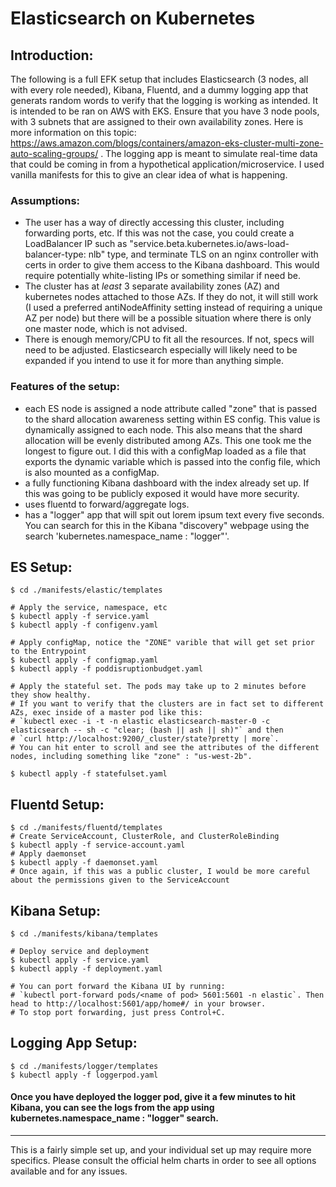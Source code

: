# Elasticsearch on Kubernetes
[INSTRUCTIONS.md]: ./INSTRUCTIONS.md

## Introduction:

The following is a full EFK setup that includes Elasticsearch (3 nodes, all with every role needed), Kibana, Fluentd, and a dummy logging app that generats random words to verify that the logging is working as intended. It is intended to be ran on AWS with EKS. Ensure that you have 3 node pools, with 3 subnets that are assigned to their own availability zones. Here is more information on this topic: https://aws.amazon.com/blogs/containers/amazon-eks-cluster-multi-zone-auto-scaling-groups/ . The logging app is meant to simulate real-time data that could be coming in from a hypothetical application/microservice. I used vanilla manifests for this to give an clear idea of what is happening.

### Assumptions:
  * The user has a way of directly accessing this cluster, including forwarding ports, etc. If this was not the case, you could create a LoadBalancer IP such as "service.beta.kubernetes.io/aws-load-balancer-type: nlb" type, and terminate TLS on an nginx controller with certs in order to give them access to the Kibana dashboard. This would require potentially white-listing IPs or something similar if need be.
  * The cluster has at *least* 3 separate availability zones (AZ) and kubernetes nodes attached to those AZs. If they do not, it will still work (I used a preferred antiNodeAffinity setting instead of requiring a unique AZ per node) but there will be a possible situation where there is only one master node, which is not advised.
  * There is enough memory/CPU to fit all the resources. If not, specs will need to be adjusted. Elasticsearch especially will likely need to be expanded if you intend to use it for more than anything simple.

### Features of the setup:
  * each ES node is assigned a node attribute called "zone" that is passed to the shard allocation awareness setting within ES config. This value is dynamically assigned to each node. This also means that the shard allocation will be evenly distributed among AZs. This one took me the longest to figure out. I did this with a configMap loaded as a file that exports the dynamic variable which is passed into the config file, which is also mounted as a configMap.
  * a fully functioning Kibana dashboard with the index already set up. If this was going to be publicly exposed it would have more security.
  * uses fluentd to forward/aggregate logs. 
  * has a "logger" app that will spit out lorem ipsum text every five seconds. You can search for this in the Kibana "discovery" webpage using the search 'kubernetes.namespace_name : "logger"'.


## ES Setup:
```
$ cd ./manifests/elastic/templates

# Apply the service, namespace, etc
$ kubectl apply -f service.yaml
$ kubectl apply -f configenv.yaml

# Apply configMap, notice the "ZONE" varible that will get set prior to the Entrypoint
$ kubectl apply -f configmap.yaml
$ kubectl apply -f poddisruptionbudget.yaml

# Apply the stateful set. The pods may take up to 2 minutes before they show healthy. 
# If you want to verify that the clusters are in fact set to different AZs, exec inside of a master pod like this:
# `kubectl exec -i -t -n elastic elasticsearch-master-0 -c elasticsearch -- sh -c "clear; (bash || ash || sh)"` and then
# `curl http://localhost:9200/_cluster/state?pretty | more`. 
# You can hit enter to scroll and see the attributes of the different nodes, including something like "zone" : "us-west-2b".

$ kubectl apply -f statefulset.yaml
```

## Fluentd Setup:
```
$ cd ./manifests/fluentd/templates
# Create ServiceAccount, ClusterRole, and ClusterRoleBinding
$ kubectl apply -f service-account.yaml
# Apply daemonset
$ kubectl apply -f daemonset.yaml
# Once again, if this was a public cluster, I would be more careful about the permissions given to the ServiceAccount
```

## Kibana Setup:
```
$ cd ./manifests/kibana/templates

# Deploy service and deployment
$ kubectl apply -f service.yaml
$ kubectl apply -f deployment.yaml

# You can port forward the Kibana UI by running:
# `kubectl port-forward pods/<name of pod> 5601:5601 -n elastic`. Then head to http://localhost:5601/app/home#/ in your browser.
# To stop port forwarding, just press Control+C.
```
## Logging App Setup:
```
$ cd ./manifests/logger/templates
$ kubectl apply -f loggerpod.yaml
```

#### Once you have deployed the logger pod, give it a few minutes to hit Kibana, you can see the logs from the app using kubernetes.namespace_name : "logger" search.

---------

This is a fairly simple set up, and your individual set up may require more specifics. Please consult the official helm charts in order to see all options available and for any issues.


 
